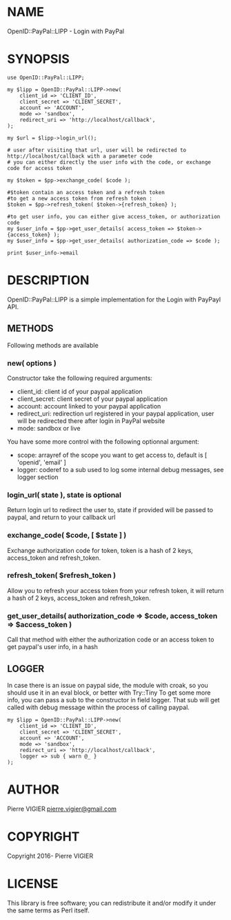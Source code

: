 # NAME

OpenID::PayPal::LIPP - Login with PayPal 

# SYNOPSIS

    use OpenID::PayPal::LIPP;

    my $lipp = OpenID::PayPal::LIPP->new(
        client_id => 'CLIENT_ID',
        client_secret => 'CLIENT_SECRET',
        account => 'ACCOUNT',
        mode => 'sandbox',
        redirect_uri => 'http://localhost/callback',
    );

    my $url = $lipp->login_url();

    # user after visiting that url, user will be redirected to http://localhost/callback with a parameter code
    # you can either directly the user info with the code, or exchange code for access token

    my $token = $pp->exchange_code( $code );

    #$token contain an access token and a refresh token
    #to get a new access token from refresh token :
    $token = $pp->refresh_token( $token->{refresh_token} );

    #to get user info, you can either give access_token, or authorization code
    my $user_info = $pp->get_user_details( access_token => $token->{access_token} );
    my $user_info = $pp->get_user_details( authorization_code => $code );

    print $user_info->email

# DESCRIPTION

OpenID::PayPal::LIPP is a simple implementation for the Login with PayPayl API.

## METHODS

Following methods are available

### new( options )

Constructor take the following required arguments:

- client\_id: client id of your paypal application
- client\_secret: client secret of your paypal application
- account: account linked to your paypal application
- redirect\_uri: redirection url registered in your paypal application, user will be redirected there after login in PayPal website
- mode: sandbox or live

You have some more control with the following optionnal argument:

- scope: arrayref of the scope you want to get access to, default is \[ 'openid', 'email' \]
- logger: coderef to a sub used to log some internal debug messages, see logger section

### login\_url( state ), state is optional

Return login url to redirect the user to, state if provided will be passed to paypal, and return to your callback url

### exchange\_code( $code, \[ $state \] )

Exchange authorization code for token, token is a hash of 2 keys, access\_token and refresh\_token.

### refresh\_token( $refresh\_token )

Allow you to refresh your access token from your refresh token, it will return a hash of 2 keys, access\_token and refresh\_token.

### get\_user\_details( authorization\_code => $code, access\_token => $access\_token )

Call that method with either the authorization code or an access token to get paypal's user info, in a hash

## LOGGER

In case there is an issue on paypal side, the module with croak, so you should use it in an eval block, or better with Try::Tiny
To get some more info, you can pass a sub to the constructor in field logger. That sub will get called with debug message within the process
of calling paypal.

    my $lipp = OpenID::PayPal::LIPP->new(
        client_id => 'CLIENT_ID',
        client_secret => 'CLIENT_SECRET',
        account => 'ACCOUNT',
        mode => 'sandbox',
        redirect_uri => 'http://localhost/callback',
        logger => sub { warn @_ }
    );

# AUTHOR

Pierre VIGIER <pierre.vigier@gmail.com>

# COPYRIGHT

Copyright 2016- Pierre VIGIER

# LICENSE

This library is free software; you can redistribute it and/or modify
it under the same terms as Perl itself.
